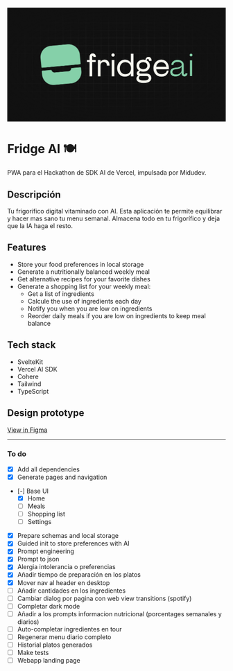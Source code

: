 ![logo](static/card.jpg)

# Fridge AI 🍽

PWA para el Hackathon de SDK AI de Vercel, impulsada por Midudev.

## Descripción

Tu frigorífico digital vitaminado con AI. Esta aplicación te permite equilibrar y hacer mas sano tu menu semanal. Almacena todo en tu frigorífico y deja que la IA haga el resto.

## Features

- Store your food preferences in local storage
- Generate a nutritionally balanced weekly meal
- Get alternative recipes for your favorite dishes
- Generate a shopping list for your weekly meal:
  - Get a list of ingredients
  - Calcule the use of ingredients each day
  - Notify you when you are low on ingredients
  - Reorder daily meals if you are low on ingredients to keep meal balance

## Tech stack

- SvelteKit
- Vercel AI SDK
- Cohere
- Tailwind
- TypeScript

## Design prototype

[View in Figma](https://www.figma.com/design/SYq4uQTkuRnJQl2cuccejy/Untitled?node-id=0-1&t=LO49p6sCoPetMl4e-1)

---

### To do

- [x] Add all dependencies
- [x] Generate pages and navigation
- [-] Base UI
  - [x] Home
  - [ ] Meals
  - [ ] Shopping list
  - [ ] Settings
- [x] Prepare schemas and local storage
- [x] Guided init to store preferences with AI
- [x] Prompt engineering
- [x] Prompt to json
- [x] Alergia intolerancia o preferencias
- [x] Añadir tiempo de preparación en los platos
- [x] Mover nav al header en desktop
- [ ] Añadir cantidades en los ingredientes
- [ ] Cambiar dialog por pagina con web view transitions (spotify)
- [ ] Completar dark mode
- [ ] Añadir a los prompts informacion nutricional (porcentages semanales y diarios)
- [ ] Auto-completar ingredientes en tour
- [ ] Regenerar menu diario completo
- [ ] Historial platos generados
- [ ] Make tests
- [ ] Webapp landing page
